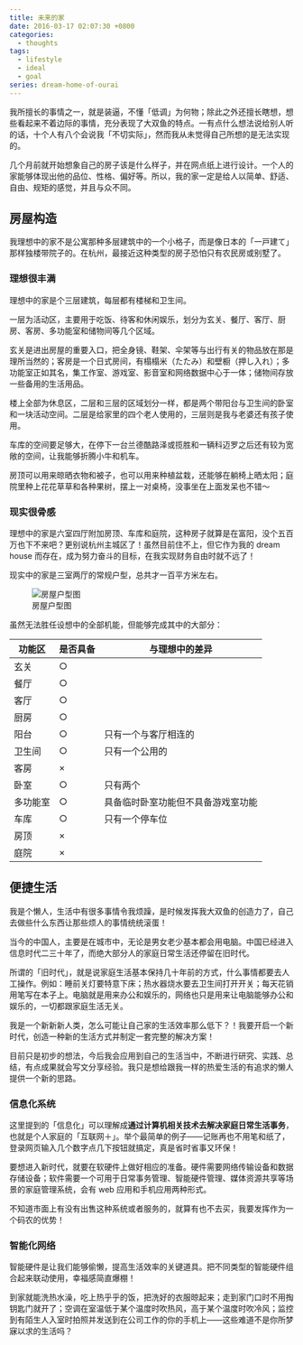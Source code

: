 ```yaml
---
title: 未来的家
date: 2016-03-17 02:07:30 +0800
categories:
  - thoughts
tags:
  - lifestyle
  - ideal
  - goal
series: dream-home-of-ourai
---
```


我所擅长的事情之一，就是装逼，不懂「低调」为何物；除此之外还擅长瞎想，想些看起来不着边际的事情，充分表现了大双鱼的特点。一有点什么想法说给别人听的话，十个人有八个会说我「不切实际」，然而我从未觉得自己所想的是无法实现的。

几个月前就开始想象自己的房子该是什么样子，并在网点纸上进行设计。一个人的家能够体现出他的品位、性格、偏好等。所以，我的家一定是给人以简单、舒适、自由、规矩的感觉，并且与众不同。

## 房屋构造

我理想中的家不是公寓那种多层建筑中的一个小格子，而是像日本的「一戸建て」那样独楼带院子的。在杭州，最接近这种类型的房子恐怕只有农民房或别墅了。

### 理想很丰满

理想中的家是个三层建筑，每层都有楼梯和卫生间。

一层为活动区，主要用于吃饭、待客和休闲娱乐，划分为玄关、餐厅、客厅、厨房、客房、多功能室和储物间等几个区域。

玄关是进出房屋的重要入口，把全身镜、鞋架、伞架等与出行有关的物品放在那是理所当然的；客房是一个日式房间，有榻榻米（たたみ）和壁橱（押し入れ）；多功能室正如其名，集工作室、游戏室、影音室和网络数据中心于一体；储物间存放一些备用的生活用品。

楼上全部为休息区，二层和三层的区域划分一样，都是两个带阳台与卫生间的卧室和一块活动空间。二层是给家里的四个老人使用的，三层则是我与老婆还有孩子使用。

车库的空间要足够大，在停下一台兰德酷路泽或揽胜和一辆科迈罗之后还有较为宽敞的空间，让我能够折腾小牛和机车。

房顶可以用来晾晒衣物和被子，也可以用来种植盆栽，还能够在躺椅上晒太阳；庭院里种上花花草草和各种果树，摆上一对桌椅，没事坐在上面发呆也不错～

### 现实很骨感

理想中的家是六室四厅附加房顶、车库和庭院，这种房子就算是在富阳，没个五百万也下不来吧？更别说杭州主城区了！虽然目前住不上，但它作为我的 dream house 而存在，成为努力奋斗的目标，在我实现财务自由时就不远了！

现实中的家是三室两厅的常规户型，总共才一百平方米左右。

<figure>
  <img src="{{ 'posts/20160317/ichnography.jpg' | asset_path }}" alt="房屋户型图">
  <figcaption>房屋户型图</figcaption>
</figure>

虽然无法胜任设想中的全部机能，但能够完成其中的大部分：

<table class="table table-bordered">
  <thead>
    <tr>
      <th>功能区</th>
      <th>是否具备</th>
      <th>与理想中的差异</th>
    </tr>
  </thead>
  <tbody>
    <tr>
      <td>玄关</td>
      <td>○</td>
      <td></td>
    </tr>
    <tr>
      <td>餐厅</td>
      <td>○</td>
      <td></td>
    </tr>
    <tr>
      <td>客厅</td>
      <td>○</td>
      <td></td>
    </tr>
    <tr>
      <td>厨房</td>
      <td>○</td>
      <td></td>
    </tr>
    <tr>
      <td>阳台</td>
      <td>○</td>
      <td>只有一个与客厅相连的</td>
    </tr>
    <tr>
      <td>卫生间</td>
      <td>○</td>
      <td>只有一个公用的</td>
    </tr>
    <tr>
      <td>客房</td>
      <td>×</td>
      <td></td>
    </tr>
    <tr>
      <td>卧室</td>
      <td>○</td>
      <td>只有两个</td>
    </tr>
    <tr>
      <td>多功能室</td>
      <td>○</td>
      <td>具备临时卧室功能但不具备游戏室功能</td>
    </tr>
    <tr>
      <td>车库</td>
      <td>○</td>
      <td>只有一个停车位</td>
    </tr>
    <tr>
      <td>房顶</td>
      <td>×</td>
      <td></td>
    </tr>
    <tr>
      <td>庭院</td>
      <td>×</td>
      <td></td>
    </tr>
  </tbody>
</table>

## 便捷生活

我是个懒人，生活中有很多事情令我烦躁，是时候发挥我大双鱼的创造力了，自己去做些什么东西让那些烦人的事情统统滚蛋！

当今的中国人，主要是在城市中，无论是男女老少基本都会用电脑。中国已经进入信息时代二三十年了，而绝大部分人的家庭日常生活还停留在旧时代。

所谓的「旧时代」，就是说家庭生活基本保持几十年前的方式，什么事情都要去人工操作。例如：睡前关灯要特意下床；热水器烧水要去卫生间打开开关；每天花销用笔写在本子上。电脑就是用来办公和娱乐的，网络也只是用来让电脑能够办公和娱乐的，一切都跟家庭生活无关。

我是一个新新新人类，怎么可能让自己家的生活效率那么低下？！我要开启一个新时代，创造一种新的生活方式并制定一套完整的解决方案！

目前只是初步的想法，今后我会应用到自己的生活当中，不断进行研究、实践、总结，有点成果就会写文分享经验。我只是想给跟我一样的热爱生活的有追求的懒人提供一个新的思路。

### 信息化系统

这里提到的「信息化」可以理解成**通过计算机相关技术去解决家庭日常生活事务**，也就是个人家庭的「互联网＋」。举个最简单的例子——记账再也不用笔和纸了，登录网页输入几个数字点几下按钮就搞定，真是省时省事又环保！

要想进入新时代，就要在软硬件上做好相应的准备。硬件需要网络传输设备和数据存储设备；软件需要一个可用于日常事务管理、智能硬件管理、媒体资源共享等场景的家庭管理系统，会有 web 应用和手机应用两种形式。

不知道市面上有没有出售这种系统或者服务的，就算有也不去买，我要发挥作为一个码农的优势！

### 智能化网络

智能硬件是让我们能够偷懒，提高生活效率的关键道具。把不同类型的智能硬件组合起来联动使用，幸福感简直爆棚！

到家就能洗热水澡，吃上热乎乎的饭，把洗好的衣服晾起来；走到家门口时不用掏钥匙门就开了；空调在室温低于某个温度时吹热风，高于某个温度时吹冷风；监控到有陌生人入室时拍照并发送到在公司工作的你的手机上——这些难道不是你所梦寐以求的生活吗？
